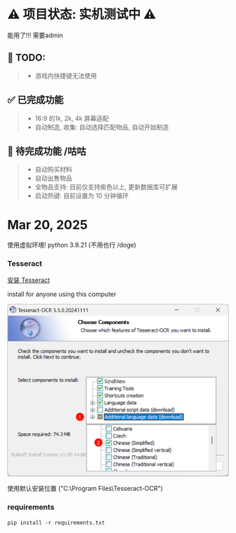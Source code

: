 # ⚠️ 项目状态: 实机测试中 ⚠️
能用了!!! 需要admin

## 🫠 TODO:
> * 游戏内快捷键无法使用

## ✅ 已完成功能
> * 16:9 的1k, 2k, 4k 屏幕适配
> * 自动制造, 收集: 自动选择匹配物品, 自动开始制造

## 🚧 待完成功能 /咕咕
> * 自动购买材料
> * 自动出售物品
> * 全物品支持: 目前仅支持紫色以上, 更新数据库可扩展
> * 启动热键: 目前设置为 10 分钟循环

# Mar 20, 2025
使用虚拟环境! python 3.9.21 (不用也行 /doge)

### Tesseract
[安装 Tesseract](https://github.com/UB-Mannheim/tesseract/wiki)

install for anyone using this computer

![alt text](.img/image.png)

使用默认安装位置 ("C:\Program Files\Tesseract-OCR")

### requirements
`pip install -r requirements.txt`
